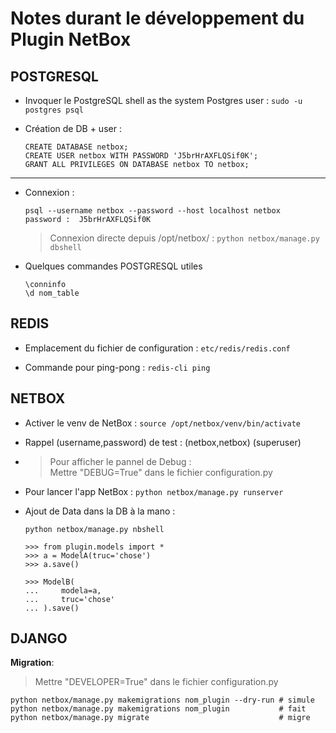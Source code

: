 # Notes durant le développement du Plugin NetBox

## POSTGRESQL

- Invoquer le PostgreSQL shell as the system Postgres user : `sudo -u postgres psql`

- Création de DB + user :
    ```
    CREATE DATABASE netbox;
    CREATE USER netbox WITH PASSWORD 'J5brHrAXFLQSif0K';  
    GRANT ALL PRIVILEGES ON DATABASE netbox TO netbox;  
    ```
------------------------
- Connexion :
    ```
    psql --username netbox --password --host localhost netbox
    password :  J5brHrAXFLQSif0K
    ```
    > Connexion directe depuis /opt/netbox/ : `python netbox/manage.py dbshell`

- Quelques commandes POSTGRESQL utiles
    ```
    \conninfo
    \d nom_table
    ```

## REDIS

- Emplacement du fichier de configuration : `etc/redis/redis.conf`

- Commande pour ping-pong : `redis-cli ping`

## NETBOX

- Activer le venv de NetBox : `source /opt/netbox/venv/bin/activate`

- Rappel (username,password) de test : (netbox,netbox) (superuser)

- > Pour afficher le pannel de Debug :   
  > Mettre "DEBUG=True" dans le fichier configuration.py

- Pour lancer l'app NetBox : `python netbox/manage.py runserver`

- Ajout de Data dans la DB à la mano :
    ```
    python netbox/manage.py nbshell

    >>> from plugin.models import *
    >>> a = ModelA(truc='chose')
    >>> a.save()

    >>> ModelB(
    ...     modela=a,
    ...     truc='chose'
    ... ).save()

    ```

## DJANGO

**Migration**:  

> Mettre "DEVELOPER=True" dans le fichier configuration.py
```
python netbox/manage.py makemigrations nom_plugin --dry-run # simule 
python netbox/manage.py makemigrations nom_plugin           # fait
python netbox/manage.py migrate                             # migre
```
